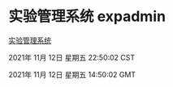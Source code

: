 # 实验管理系统 expadmin
[实验管理系统](http://:56808/expadmin-782313d2-e1b1-4ea7-932e-3a55e6a1a4d0/)

2021年 11月 12日 星期五 22:50:02 CST

2021年 11月 12日 星期五 14:50:02 GMT
